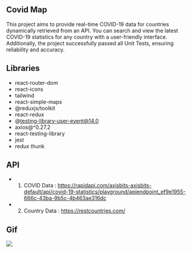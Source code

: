 ## Covid Map

This project aims to provide real-time COVID-19 data for countries dynamically retrieved from an API.
You can search and view the latest COVID-19 statistics for any country with a user-friendly interface.
Additionally, the project successfully passed all Unit Tests, ensuring reliability and accuracy.


## Libraries

- react-router-dom
- react-icons
- tailwind
- react-simple-maps
- @reduxjs/toolkit
- react-redux
- @testing-library-user-event@14.0
- axios@^0.27.2
- react-testing-library
- jest
- redux thunk

## API

- 1. COVID Data : https://rapidapi.com/axisbits-axisbits-default/api/covid-19-statistics/playground/apiendpoint_ef9e1955-666c-43ba-9b5c-4b463ae316dc

- 2. Country Data : https://restcountries.com/

## Gif

![](/public/covid.gif)